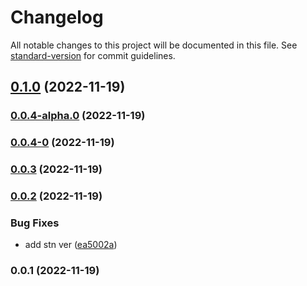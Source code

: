 # Changelog

All notable changes to this project will be documented in this file. See [standard-version](https://github.com/conventional-changelog/standard-version) for commit guidelines.

## [0.1.0](https://github.com/ibadullaev-inc4/nestjs-telegram-bot/compare/v0.0.4-alpha.0...v0.1.0) (2022-11-19)

### [0.0.4-alpha.0](https://github.com/ibadullaev-inc4/nestjs-telegram-bot/compare/v0.0.4-0...v0.0.4-alpha.0) (2022-11-19)

### [0.0.4-0](https://github.com/ibadullaev-inc4/nestjs-telegram-bot/compare/v0.0.3...v0.0.4-0) (2022-11-19)

### [0.0.3](https://github.com/ibadullaev-inc4/nestjs-telegram-bot/compare/v0.0.2...v0.0.3) (2022-11-19)

### [0.0.2](https://github.com/ibadullaev-inc4/nestjs-telegram-bot/compare/v0.0.1...v0.0.2) (2022-11-19)


### Bug Fixes

* add stn ver ([ea5002a](https://github.com/ibadullaev-inc4/nestjs-telegram-bot/commit/ea5002a0ed98111142f90a2435b19d6f60f98da9))

### 0.0.1 (2022-11-19)
